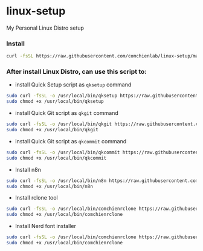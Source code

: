 # linux-setup
My Personal Linux Distro setup

### Install
```sh
curl -fsSL https://raw.githubusercontent.com/comchienlab/linux-setup/main/install.sh | bash
```

### After install Linux Distro, can use this script to:
- install Quick Setup script as `qksetup` command
```sh
sudo curl -fsSL -o /usr/local/bin/qksetup https://raw.githubusercontent.com/comchienlab/linux-setup/main/qksetup.sh
sudo chmod +x /usr/local/bin/qksetup
```

- install Quick Git script as `qkgit` command
```sh
sudo curl -fsSL -o /usr/local/bin/qkgit https://raw.githubusercontent.com/comchienlab/linux-setup/main/qkgit.sh
sudo chmod +x /usr/local/bin/qkgit
```

- install Quick Git script as `qkcommit` command
```sh
sudo curl -fsSL -o /usr/local/bin/qkcommit https://raw.githubusercontent.com/comchienlab/linux-setup/main/qkcommit.sh
sudo chmod +x /usr/local/bin/qkcommit
```

- Install n8n
```sh
sudo curl -fsSL -o /usr/local/bin/n8n https://raw.githubusercontent.com/comchienlab/linux-setup/main/n8n.sh
sudo chmod +x /usr/local/bin/n8n
```

- Install rclone tool
```sh
sudo curl -fsSL -o /usr/local/bin/comchienrclone https://raw.githubusercontent.com/comchienlab/dotfiles/main/rclone/rclone-tool.sh
sudo chmod +x /usr/local/bin/comchienrclone
```

- Install Nerd font installer
```sh
sudo curl -fsSL -o /usr/local/bin/comchienrclone https://raw.githubusercontent.com/comchienlab/dotfiles/main/rclone/nerdfont-installer.sh
sudo chmod +x /usr/local/bin/comchienrclone
```
